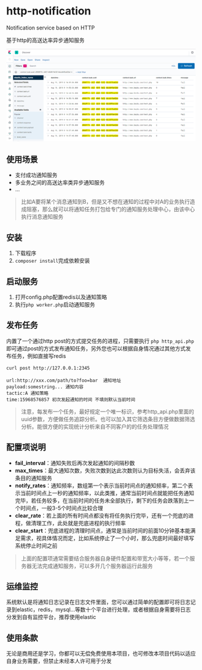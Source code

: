 # http-notification
Notification service based on HTTP

基于http的高送达率异步通知服务

![avatar](/demo.png)

## 使用场景

* 支付成功通知服务
* 多业务之间的高送达率类异步通知服务
* ...

> 比如A要将某个消息通知到B，但是又不想在通知的过程中对A的业务执行造成阻塞，那么就可以将通知任务打包给专门的通知服务处理中心，由该中心执行消息通知服务

## 安装

1. 下载程序
2. `composer install`完成依赖安装

## 启动服务
1. 打开config.php配置redis以及通知策略
2. 执行`php worker.php`启动通知服务

## 发布任务
内置了一个通过http post的方式提交任务的进程，只需要执行 `php http_api.php` 即可通过post的方式发布通知任务，另外您也可以根据自身情况通过其他方式发布任务，例如直接写redis

```
curl post http://127.0.0.1:2345

url:http://xxx.com/path/to?foo=bar  通知地址
payload:somestring... 通知内容
tactic:A 通知策略
time:15968576857 初次发起通知的时间 不填则默认当前时间
```

>注意，每发布一个任务，最好规定一个唯一标识，参考http_api.php里面的uuid参数，方便做任务追踪分析。也可以加入其它筛选条目方便做数据筛选分析。能很方便的实现统计分析来自不同客户的的任务处理情况

## 配置项说明

* **fail_interval**：通知失败后再次发起通知的间隔秒数
* **max_times**：最大通知次数，失败次数到达此次数则认为目标失活，会丢弃该条目的通知服务
* **notify_rates**：通知频率，数组第一个表示当前时间点的通知频率，第二个表示当前时间点上一秒的通知频率，以此类推，通常当前时间点就能把任务通知完毕，若任务较多，在当前时间的任务未全部执行，剩下的任务会跌落到上一个时间点，一般3-5个时间点比较合理
* **clear_rate**：若上面的所有时间点都没有将任务执行完毕，还有一个兜底的进程，做清理工作，此处就是兜底进程的执行频率
* **clear_start**：兜底进程的清理时间点，通常是当前时间的前面10分钟基本能满足需求，视具体情况而定，比如系统停止了一个小时，那么兜底时间最好填写系统停止时间之前

> 上面的配置项通常需要结合服务器自身硬件配置和带宽大小等等，若一个服务器无法完成通知服务，可以多开几个服务器运行此服务

## 运维监控
系统默认是将通知日志记录在日志文件里面，您可以通过简单的配置即可将日志记录到elastic，redis，mysql...等数十个平台进行处理，或者根据自身需要将日志分发到自有监控平台，推荐使用elastic

## 使用条款
无论是商用还是学习，你都可以无偿免费使用本项目，也可修改本项目代码以适应自身业务需要，但禁止未经本人许可用于分发